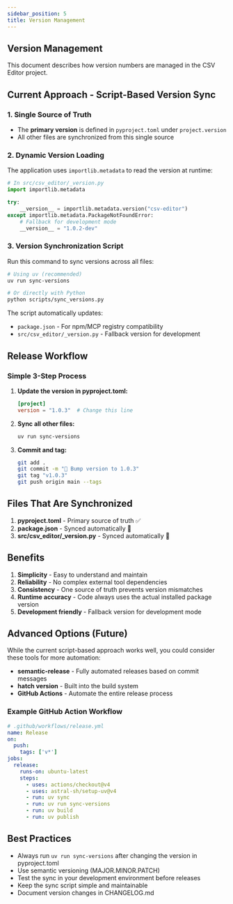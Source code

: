 ```yaml
---
sidebar_position: 5
title: Version Management
---
```


## Version Management

This document describes how version numbers are managed in the CSV Editor project.

## Current Approach - Script-Based Version Sync

### 1. Single Source of Truth

- The **primary version** is defined in `pyproject.toml` under `project.version`
- All other files are synchronized from this single source

### 2. Dynamic Version Loading

The application uses `importlib.metadata` to read the version at runtime:

```python
# In src/csv_editor/_version.py
import importlib.metadata

try:
    __version__ = importlib.metadata.version("csv-editor")
except importlib.metadata.PackageNotFoundError:
    # Fallback for development mode
    __version__ = "1.0.2-dev"
```

### 3. Version Synchronization Script

Run this command to sync versions across all files:

```bash
# Using uv (recommended)
uv run sync-versions

# Or directly with Python
python scripts/sync_versions.py
```

The script automatically updates:

- `package.json` - For npm/MCP registry compatibility
- `src/csv_editor/_version.py` - Fallback version for development

## Release Workflow

### Simple 3-Step Process

1. **Update the version in pyproject.toml:**

   ```toml
   [project]
   version = "1.0.3"  # Change this line
   ```

2. **Sync all other files:**

   ```bash
   uv run sync-versions
   ```

3. **Commit and tag:**

   ```bash
   git add .
   git commit -m "🔖 Bump version to 1.0.3"
   git tag "v1.0.3"
   git push origin main --tags
   ```

## Files That Are Synchronized

1. **pyproject.toml** - Primary source of truth ✅
2. **package.json** - Synced automatically 🔄
3. **src/csv_editor/_version.py** - Synced automatically 🔄

## Benefits

1. **Simplicity** - Easy to understand and maintain
2. **Reliability** - No complex external tool dependencies
3. **Consistency** - One source of truth prevents version mismatches
4. **Runtime accuracy** - Code always uses the actual installed package version
5. **Development friendly** - Fallback version for development mode

## Advanced Options (Future)

While the current script-based approach works well, you could consider these tools for more automation:

- **semantic-release** - Fully automated releases based on commit messages
- **hatch version** - Built into the build system
- **GitHub Actions** - Automate the entire release process

### Example GitHub Action Workflow

```yaml
# .github/workflows/release.yml
name: Release
on:
  push:
    tags: ['v*']
jobs:
  release:
    runs-on: ubuntu-latest
    steps:
      - uses: actions/checkout@v4
      - uses: astral-sh/setup-uv@v4
      - run: uv sync
      - run: uv run sync-versions
      - run: uv build
      - run: uv publish
```

## Best Practices

- Always run `uv run sync-versions` after changing the version in pyproject.toml
- Use semantic versioning (MAJOR.MINOR.PATCH)
- Test the sync in your development environment before releases
- Keep the sync script simple and maintainable
- Document version changes in CHANGELOG.md
